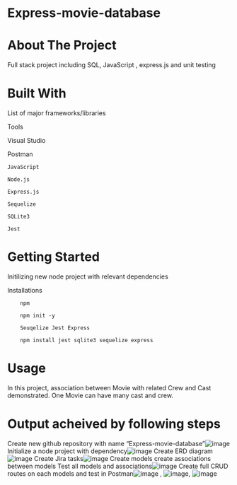 # Express-movie-database
# About The Project
Full stack project including SQL, JavaScript , express.js and unit testing
# Built With
List of major frameworks/libraries

Tools

Visual Studio

Postman 


    JavaScript 

    Node.js

    Express.js

    Sequelize

    SQLite3 

    Jest

# Getting Started
Initilizing new node project with relevant dependencies

Installations

        npm 

        npm init -y

        Seuqelize Jest Express

        npm install jest sqlite3 sequelize express

# Usage
In this project, association between Movie with related Crew and Cast demonstrated. One Movie can have many cast and crew.
# Output acheived by following steps
Create new github repository with name “Express-movie-database”![image](https://user-images.githubusercontent.com/94479442/145637122-74c3a3a8-50b0-49b7-a268-62645923f32b.png)
Initialize a node project with dependency![image](https://user-images.githubusercontent.com/94479442/145637515-4f53b4e7-87aa-4a34-a4ff-373e38056841.png)
Create ERD diagram![image](https://user-images.githubusercontent.com/94479442/145637642-c2ff84d6-d5f9-4955-99f1-083ce7c9e011.png)
Create Jira tasks![image](https://user-images.githubusercontent.com/94479442/145637987-4697265d-5a2f-406f-8f88-d402a75911e1.png)
Create models
create associations between models
Test all models and associations![image](https://user-images.githubusercontent.com/94479442/145637831-ca7059d0-cd7c-413b-97a3-ca361c01ec5d.png)
Create full CRUD routes on each models and test in Postman![image](https://user-images.githubusercontent.com/94479442/145638522-edd260b3-11e2-4382-b5b6-3795eb6db764.png) , ![image](https://user-images.githubusercontent.com/94479442/145638608-50e49c22-b7c3-49de-a258-894bfd287bdf.png), ![image](https://user-images.githubusercontent.com/94479442/145638959-dfb36334-09c3-4f51-be0f-172735b8727a.png)







